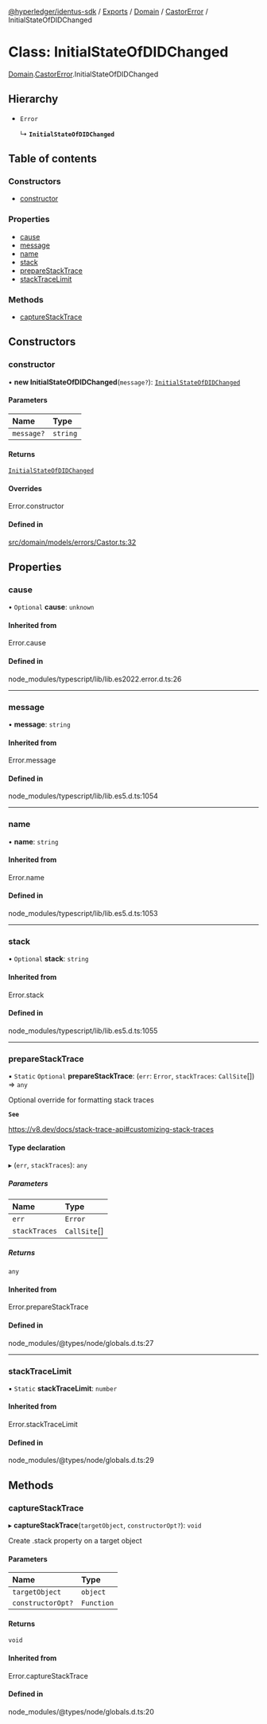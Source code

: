 [@hyperledger/identus-sdk](../README.md) / [Exports](../modules.md) / [Domain](../modules/Domain.md) / [CastorError](../modules/Domain.CastorError.md) / InitialStateOfDIDChanged

# Class: InitialStateOfDIDChanged

[Domain](../modules/Domain.md).[CastorError](../modules/Domain.CastorError.md).InitialStateOfDIDChanged

## Hierarchy

- `Error`

  ↳ **`InitialStateOfDIDChanged`**

## Table of contents

### Constructors

- [constructor](Domain.CastorError.InitialStateOfDIDChanged.md#constructor)

### Properties

- [cause](Domain.CastorError.InitialStateOfDIDChanged.md#cause)
- [message](Domain.CastorError.InitialStateOfDIDChanged.md#message)
- [name](Domain.CastorError.InitialStateOfDIDChanged.md#name)
- [stack](Domain.CastorError.InitialStateOfDIDChanged.md#stack)
- [prepareStackTrace](Domain.CastorError.InitialStateOfDIDChanged.md#preparestacktrace)
- [stackTraceLimit](Domain.CastorError.InitialStateOfDIDChanged.md#stacktracelimit)

### Methods

- [captureStackTrace](Domain.CastorError.InitialStateOfDIDChanged.md#capturestacktrace)

## Constructors

### constructor

• **new InitialStateOfDIDChanged**(`message?`): [`InitialStateOfDIDChanged`](Domain.CastorError.InitialStateOfDIDChanged.md)

#### Parameters

| Name | Type |
| :------ | :------ |
| `message?` | `string` |

#### Returns

[`InitialStateOfDIDChanged`](Domain.CastorError.InitialStateOfDIDChanged.md)

#### Overrides

Error.constructor

#### Defined in

[src/domain/models/errors/Castor.ts:32](https://github.com/hyperledger-identus/sdk-ts/blob/966e04ee4b9d4ba9d1e404c4d3d062abcf854530/src/domain/models/errors/Castor.ts#L32)

## Properties

### cause

• `Optional` **cause**: `unknown`

#### Inherited from

Error.cause

#### Defined in

node_modules/typescript/lib/lib.es2022.error.d.ts:26

___

### message

• **message**: `string`

#### Inherited from

Error.message

#### Defined in

node_modules/typescript/lib/lib.es5.d.ts:1054

___

### name

• **name**: `string`

#### Inherited from

Error.name

#### Defined in

node_modules/typescript/lib/lib.es5.d.ts:1053

___

### stack

• `Optional` **stack**: `string`

#### Inherited from

Error.stack

#### Defined in

node_modules/typescript/lib/lib.es5.d.ts:1055

___

### prepareStackTrace

▪ `Static` `Optional` **prepareStackTrace**: (`err`: `Error`, `stackTraces`: `CallSite`[]) => `any`

Optional override for formatting stack traces

**`See`**

https://v8.dev/docs/stack-trace-api#customizing-stack-traces

#### Type declaration

▸ (`err`, `stackTraces`): `any`

##### Parameters

| Name | Type |
| :------ | :------ |
| `err` | `Error` |
| `stackTraces` | `CallSite`[] |

##### Returns

`any`

#### Inherited from

Error.prepareStackTrace

#### Defined in

node_modules/@types/node/globals.d.ts:27

___

### stackTraceLimit

▪ `Static` **stackTraceLimit**: `number`

#### Inherited from

Error.stackTraceLimit

#### Defined in

node_modules/@types/node/globals.d.ts:29

## Methods

### captureStackTrace

▸ **captureStackTrace**(`targetObject`, `constructorOpt?`): `void`

Create .stack property on a target object

#### Parameters

| Name | Type |
| :------ | :------ |
| `targetObject` | `object` |
| `constructorOpt?` | `Function` |

#### Returns

`void`

#### Inherited from

Error.captureStackTrace

#### Defined in

node_modules/@types/node/globals.d.ts:20
